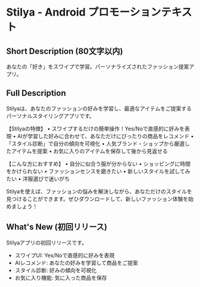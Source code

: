 # Stilya - Android プロモーションテキスト

## Short Description (80文字以内)
あなたの「好き」をスワイプで学習。パーソナライズされたファッション提案アプリ。

## Full Description
Stilyaは、あなたのファッションの好みを学習し、最適なアイテムをご提案するパーソナルスタイリングアプリです。

【Stilyaの特徴】
• スワイプするだけの簡単操作！Yes/Noで直感的に好みを表現
• AIが学習した好みに合わせて、あなただけにぴったりの商品をレコメンド
• 「スタイル診断」で自分の傾向を可視化
• 人気ブランド・ショップから厳選したアイテムを提案
• お気に入りのアイテムを保存して後から見返せる

【こんな方におすすめ】
• 自分に似合う服が分からない
• ショッピングに時間をかけられない
• ファッションセンスを磨きたい
• 新しいスタイルを試してみたい
• 洋服選びで迷いがち

Stilyaを使えば、ファッションの悩みを解決しながら、あなただけのスタイルを見つけることができます。ぜひダウンロードして、新しいファッション体験を始めましょう！

## What's New (初回リリース)
Stilyaアプリの初回リリースです。
- スワイプUI: Yes/Noで直感的に好みを表現
- AIレコメンド: あなたの好みを学習して商品をご提案
- スタイル診断: 好みの傾向を可視化
- お気に入り機能: 気に入った商品を保存
